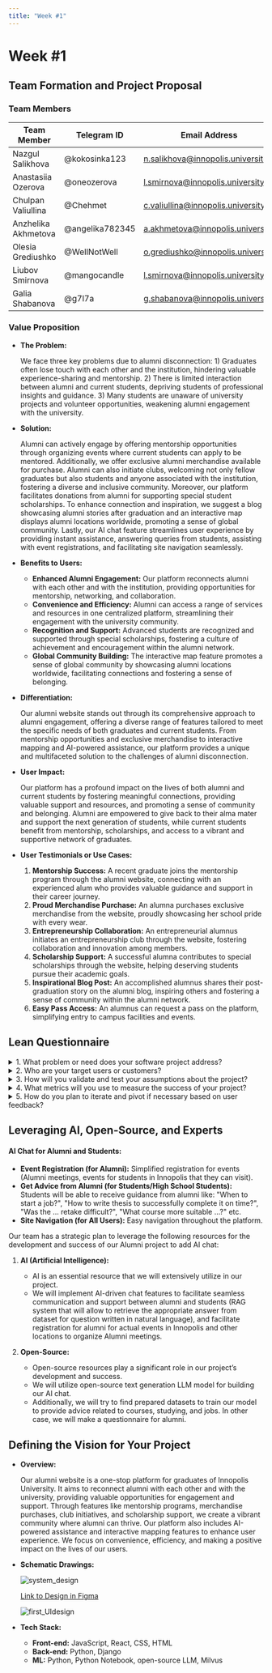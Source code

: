 ```yaml
---
title: "Week #1"
---
```


# Week #1

## **Team Formation and Project Proposal**

### **Team Members**

| Team Member              | Telegram ID     | Email Address                     |
|--------------------------|-----------------|-----------------------------------|
| Nazgul Salikhova         | @kokosinka123   | n.salikhova@innopolis.university  |
| Anastasiia Ozerova       | @oneozerova     | l.smirnova@innopolis.university   |
| Chulpan Valiullina       | @Chehmet        | c.valiullina@innopolis.university |
| Anzhelika Akhmetova      | @angelika782345 | a.akhmetova@innopolis.university  |
| Olesia Grediushko        | @WellNotWell    | o.grediushko@innopolis.university |
| Liubov Smirnova          | @mangocandle    | l.smirnova@innopolis.university   |
| Galia Shabanova          | @g7l7a          | g.shabanova@innopolis.university  |

### **Value Proposition**

- **The Problem:**

  We face three key problems due to alumni disconnection: 1) Graduates often lose touch with each other and the institution, hindering valuable experience-sharing and mentorship. 2) There is limited interaction between alumni and current students, depriving students of professional insights and guidance. 3) Many students are unaware of university projects and volunteer opportunities, weakening alumni engagement with the university.

- **Solution:**

  Alumni can actively engage by offering mentorship opportunities through organizing events where current students can apply to be mentored. Additionally, we offer exclusive alumni merchandise available for purchase. Alumni can also initiate clubs, welcoming not only fellow graduates but also students and anyone associated with the institution, fostering a diverse and inclusive community. Moreover, our platform facilitates donations from alumni for supporting special student scholarships. To enhance connection and inspiration, we suggest a blog showcasing alumni stories after graduation and an interactive map displays alumni locations worldwide, promoting a sense of global community. Lastly, our AI chat feature streamlines user experience by providing instant assistance, answering queries from students, assisting with event registrations, and facilitating site navigation seamlessly.

- **Benefits to Users:**

  - **Enhanced Alumni Engagement:** Our platform reconnects alumni with each other and with the institution, providing opportunities for mentorship, networking, and collaboration.
  - **Convenience and Efficiency:** Alumni can access a range of services and resources in one centralized platform, streamlining their engagement with the university community.
  - **Recognition and Support:** Advanced students are recognized and supported through special scholarships, fostering a culture of achievement and encouragement within the alumni network.
  - **Global Community Building:** The interactive map feature promotes a sense of global community by showcasing alumni locations worldwide, facilitating connections and fostering a sense of belonging.

- **Differentiation:**

  Our alumni website stands out through its comprehensive approach to alumni engagement, offering a diverse range of features tailored to meet the specific needs of both graduates and current students. From mentorship opportunities and exclusive merchandise to interactive mapping and AI-powered assistance, our platform provides a unique and multifaceted solution to the challenges of alumni disconnection.

- **User Impact:**

  Our platform has a profound impact on the lives of both alumni and current students by fostering meaningful connections, providing valuable support and resources, and promoting a sense of community and belonging. Alumni are empowered to give back to their alma mater and support the next generation of students, while current students benefit from mentorship, scholarships, and access to a vibrant and supportive network of graduates.

- **User Testimonials or Use Cases:**

  1. **Mentorship Success:** A recent graduate joins the mentorship program through the alumni website, connecting with an experienced alum who provides valuable guidance and support in their career journey.
  2. **Proud Merchandise Purchase:** An alumna purchases exclusive merchandise from the website, proudly showcasing her school pride with every wear.
  3. **Entrepreneurship Collaboration:** An entrepreneurial alumnus initiates an entrepreneurship club through the website, fostering collaboration and innovation among members.
  4. **Scholarship Support:** A successful alumna contributes to special scholarships through the website, helping deserving students pursue their academic goals.
  5. **Inspirational Blog Post:** An accomplished alumnus shares their post-graduation story on the alumni blog, inspiring others and fostering a sense of community within the alumni network.
  6. **Easy Pass Access:** An alumnus can request a pass on the platform, simplifying entry to campus facilities and events.

## **Lean Questionnaire**

<details>
<summary>1. What problem or need does your software project address?</summary>
  
Our project solves the problem of the lack of a platform for involving graduates in the future life of the Innopolis University after graduation. We provide the convenient opportunity to do all the alumni need in one place and with the guidance of artificial intelligence. Alumni will have an opportunity to sign to get an ID card to enter the university, become a mentor for younger students, buy special merchandise and make a donation of money. Future work includes pages where students will create events and register to them, volunteer in university activities, and meet with others if they are in the same city.

</details>

<details>
<summary>2. Who are your target users or customers?</summary>
  
Innopolis University graduates and students.

</details>

<details>
<summary>3. How will you validate and test your assumptions about the project?</summary>
  
We are going to let the Innopolis University alumni try to use this platform and check which functions they miss or use most often in the beta-version of our web-site.

</details>

<details>
<summary>4. What metrics will you use to measure the success of your project?</summary>
  
- Number of visits to the website
- Number of registered users
- Number of donations and bought merch
- Number of registered mentors

</details>

<details>
<summary>5. How do you plan to iterate and pivot if necessary based on user feedback?</summary>
  
We are going to listen to the feedback and implement the functions that customers also need and change the parts they don't like or don't use.

</details>

## **Leveraging AI, Open-Source, and Experts**

#### AI Chat for Alumni and Students:

- **Event Registration (for Alumni):** Simplified registration for events (Alumni meetings, events for students in Innopolis that they can visit).
- **Get Advice from Alumni (for Students/High School Students):** Students will be able to receive guidance from alumni like: "When to start a job?", "How to write thesis to successfully complete it on time?", "Was the ... retake difficult?", "What course more suitable ...?" etc.
- **Site Navigation (for All Users):** Easy navigation throughout the platform.

Our team has a strategic plan to leverage the following resources for the development and success of our Alumni project to add AI chat:

1. **AI (Artificial Intelligence):**

   - AI is an essential resource that we will extensively utilize in our project.
   - We will implement AI-driven chat features to facilitate seamless communication and support between alumni and students (RAG system that will allow to retrieve the appropriate answer from dataset for question written in natural language), and facilitate registration for alumni for actual events in Innopolis and other locations to organize Alumni meetings.

2. **Open-Source:**

   - Open-source resources play a significant role in our project’s development and success.
   - We will utilize open-source text generation LLM model for building our AI chat.
   - Additionally, we will try to find prepared datasets to train our model to provide advice related to courses, studying, and jobs. In other case, we will make a questionnaire for alumni.

## **Defining the Vision for Your Project**

- **Overview:**

  Our alumni website is a one-stop platform for graduates of Innopolis University. It aims to reconnect alumni with each other and with the university, providing valuable opportunities for engagement and support. Through features like mentorship programs, merchandise purchases, club initiatives, and scholarship support, we create a vibrant community where alumni can thrive. Our platform also includes AI-powered assistance and interactive mapping features to enhance user experience. We focus on convenience, efficiency, and making a positive impact on the lives of our users.

- **Schematic Drawings:**

  ![system_design](/2024/Alumni/system_design.jpg)

  [Link to Design in Figma](https://www.figma.com/design/ltbfjf5CwubDQ1I9UJGQKq/Untitled?node-id=0-1&t=FNR6wn8R2Dv13Dbc-1)

  ![first_UIdesign](/2024/Alumni/first_UIdesign.png)

- **Tech Stack:**

  - **Front-end:** JavaScript, React, CSS, HTML
  - **Back-end:** Python, Django
  - **ML:** Python, Python Notebook, open-source LLM, Milvus
